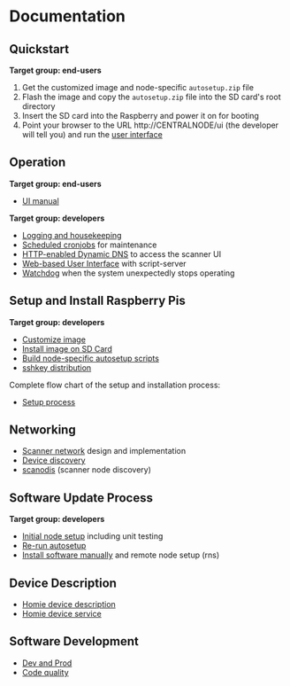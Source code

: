 # Documentation

## Quickstart

**Target group: end-users**

1. Get the customized image and node-specific `autosetup.zip` file 
1. Flash the image and copy the `autosetup.zip` file into the SD card's root directory
1. Insert the SD card into the Raspberry and power it on for booting
1. Point your browser to the URL http://CENTRALNODE/ui (the developer will tell you) and run the [user interface](user_manual.md)


## Operation 

**Target group: end-users**

* [UI manual](user_manual.md) 

**Target group: developers**

* [Logging and housekeeping](logging_housekeeping.md)
* [Scheduled cronjobs](cronjobs.md) for maintenance
* [HTTP-enabled Dynamic DNS](dyndns.md) to access the scanner UI
* [Web-based User Interface](script_server_ui.md) with script-server
* [Watchdog](watchdog.md) when the system unexpectedly stops operating

## Setup and Install Raspberry Pis

**Target group: developers**

* [Customize image](custom_image.md)
* [Install image on SD Card](install_raspi.md)
* [Build node-specific autosetup scripts](autosetup_scripts.md)
* [sshkey distribution](sshkeys.md)

Complete flow chart of the setup and installation process:

* [Setup process](raspi_setup_process.md)

## Networking

* [Scanner network](network.md) design and implementation
* [Device discovery](reverse_discovery.md)
* [scanodis](scanodis.md) (scanner node discovery)

## Software Update Process

**Target group: developers**

* [Initial node setup](autosetup.md) including unit testing
* [Re-run autosetup](autosetup_rerun.md)
* [Install software manually](manual_sw_install.md) and remote node setup (rns)

## Device Description

* [Homie device description](homie_devices.md)
* [Homie device service](homie_device_service.md)


## Software Development

* [Dev and Prod](dev_prod.md)
* [Code quality](codequality.md)
